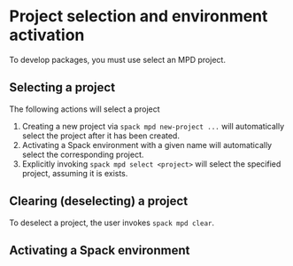 # Project selection and environment activation

To develop packages, you must use select an MPD project.

## Selecting a project

The following actions will select a project

1. Creating a new project via `spack mpd new-project ...` will
   automatically select the project after it has been created.
2. Activating a Spack environment with a given name will automatically
   select the corresponding project.
3. Explicitly invoking `spack mpd select <project>` will select the
   specified project, assuming it is exists.

## Clearing (deselecting) a project

To deselect a project, the user invokes `spack mpd clear`.

## Activating a Spack environment
